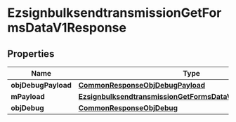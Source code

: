 
# EzsignbulksendtransmissionGetFormsDataV1Response

## Properties
Name | Type | Description | Notes
------------ | ------------- | ------------- | -------------
**objDebugPayload** | [**CommonResponseObjDebugPayload**](CommonResponseObjDebugPayload.md) |  | 
**mPayload** | [**EzsignbulksendtransmissionGetFormsDataV1ResponseMPayload**](EzsignbulksendtransmissionGetFormsDataV1ResponseMPayload.md) |  | 
**objDebug** | [**CommonResponseObjDebug**](CommonResponseObjDebug.md) |  |  [optional]



